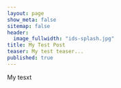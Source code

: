 ```yaml
---
layout: page
show_meta: false
sitemap: false
header: 
  image_fullwidth: "ids-splash.jpg"
title: My Test Post
teaser: My test teaser...
published: true
---
```


My tesxt

